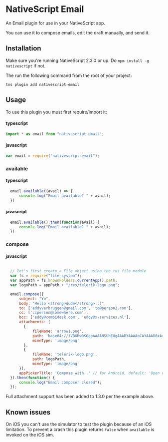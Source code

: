 # NativeScript Email

An Email plugin for use in your NativeScript app.

You can use it to compose emails, edit the draft manually, and send it.

## Installation
Make sure you're running NativeScript 2.3.0 or up. Do `npm install -g nativescript` if not.

The run the following command from the root of your project:

```
tns plugin add nativescript-email
```

## Usage

To use this plugin you must first require/import it:

#### typescript

```js
import * as email from "nativescript-email";
```

#### javascript

```js
var email = require("nativescript-email");
```

### available

#### typescript

```js
  email.available((avail) => {
      console.log("Email available? " + avail);
  })
```

#### javascript

```js
  email.available().then(function(avail) {
      console.log("Email available? " + avail);
  })
```

### compose

#### javascript

```js

  // let's first create a File object using the tns file module
  var fs = require("file-system");
  var appPath = fs.knownFolders.currentApp().path;
  var logoPath = appPath + "/res/telerik-logo.png";

  email.compose({
      subject: "Yo",
      body: "Hello <strong>dude</strong> :)",
      to: ['eddyverbruggen@gmail.com', 'to@person2.com'],
      cc: ['ccperson@somewhere.com'],
      bcc: ['eddy@combidesk.com', 'eddy@x-services.nl'],
      attachments: [
        {
            fileName: 'arrow1.png',
            path: 'base64://iVBORw0KGgoAAAANSUhEUgAAABYAAAAoCAYAAAD6xArmAAAACXBIWXMAABYlAAAWJQFJUiTwAAAAHGlET1QAAAACAAAAAAAAABQAAAAoAAAAFAAAABQAAAB5EsHiAAAAAEVJREFUSA1iYKAimDhxYjwIU9FIBgaQgZMmTfoPwlOmTJGniuHIhlLNxaOGwiNqNEypkwlGk9RokoIUfaM5ijo5Clh9AAAAAP//ksWFvgAAAEFJREFUY5g4cWL8pEmT/oMwiM1ATTBqONbQHA2W0WDBGgJYBUdTy2iwYA0BrILDI7VMmTJFHqv3yBUEBQsIg/QDAJNpcv6v+k1ZAAAAAElFTkSuQmCC',
            mimeType: 'image/png'
        },
        {
            fileName: 'telerik-logo.png',
            path: logoPath,
            mimeType: 'image/png'
      }],
      appPickerTitle: 'Compose with..' // for Android, default: 'Open with..'
  }).then(function() {
      console.log("Email composer closed");
  });
```

Full attachment support has been added to 1.3.0 per the example above.

## Known issues
On iOS you can't use the simulator to test the plugin because of an iOS limitation.
To prevent a crash this plugin returns `false` when `available` is invoked on the iOS sim.
